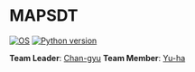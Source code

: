 # MAPSDT


[![OS](https://img.shields.io/badge/OS-windows-red)](https://windows.com)
[![Python version](https://img.shields.io/badge/python-3.7.0-brightgreen.svg)](https://www.python.org) 
 
**Team Leader**: [Chan-gyu](https://github.com/wjk1011)
**Team Member**: [Yu-ha](https://github.com/jiyuha)
